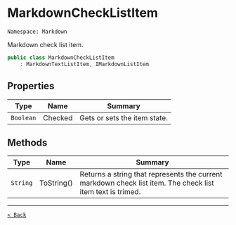 # MarkdownCheckListItem

`Namespace: Markdown`

Markdown check list item.

```csharp
public class MarkdownCheckListItem
    : MarkdownTextListItem, IMarkdownListItem
```

## Properties

| Type | Name | Summary |
| --- | --- | --- |
| `Boolean` | Checked | Gets or sets the item state. |

## Methods

| Type | Name | Summary |
| --- | --- | --- |
| `String` | ToString() | Returns a string that represents the current markdown check list item.  The check list item text is trimed. |

---

[`< Back`](../)
